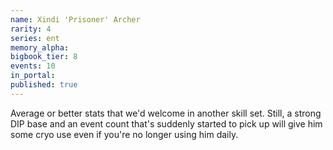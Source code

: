 ```yaml
---
name: Xindi 'Prisoner' Archer
rarity: 4
series: ent
memory_alpha:
bigbook_tier: 8
events: 10
in_portal:
published: true
---
```


Average or better stats that we'd welcome in another skill set. Still, a strong DIP base and an event count that's suddenly started to pick up will give him some cryo use even if you're no longer using him daily.
